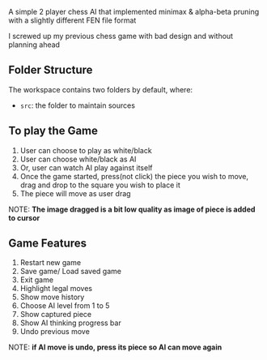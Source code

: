 A simple 2 player chess AI that implemented minimax & alpha-beta pruning with a slightly different FEN file format

I screwed up my previous chess game with bad design and without planning ahead

## Folder Structure

The workspace contains two folders by default, where:

- `src`: the folder to maintain sources

## To play the Game

1. User can choose to play as white/black
2. User can choose white/black as AI
3. Or, user can watch AI play against itself
4. Once the game started, press(not click) the piece you wish to move, drag and drop to the square you wish to place it
5. The piece will move as user drag

NOTE: **The image dragged is a bit low quality as image of piece is added to cursor**

## Game Features

1. Restart new game
2. Save game/ Load saved game
3. Exit game
4. Highlight legal moves
5. Show move history
6. Choose AI level from 1 to 5
7. Show captured piece
8. Show AI thinking progress bar
9. Undo previous move

NOTE: **if AI move is undo, press its piece so AI can move again**
